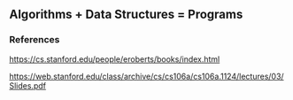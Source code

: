 ## Algorithms + Data Structures = Programs

### References

https://cs.stanford.edu/people/eroberts/books/index.html

https://web.stanford.edu/class/archive/cs/cs106a/cs106a.1124/lectures/03/Slides.pdf
